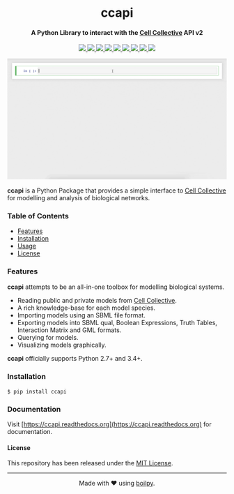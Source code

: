 <div align="center">
    <h1>
      ccapi
    </h1>
    <h4>
      A Python Library to interact with the 
      <a href="https://cellcollective.org">Cell Collective</a> API v2
    </h4>
</div>

<p align="center">
  <a href="https://travis-ci.org/achillesrasquinha/ccapi">
    <img src="https://img.shields.io/travis/achillesrasquinha/ccapi.svg?style=flat-square">
  </a>
  <a href="https://ci.appveyor.com/project/achillesrasquinha/ccapi">
    <img src="https://img.shields.io/appveyor/ci/achillesrasquinha/ccapi.svg?style=flat-square&logo=appveyor">
  </a>
  <a href="https://coveralls.io/github/achillesrasquinha/ccapi">
    <img src="https://img.shields.io/coveralls/github/achillesrasquinha/ccapi.svg?style=flat-square">
  </a>
  <a href="https://pypi.org/project/ccapi/">
    <img src="https://img.shields.io/pypi/v/ccapi.svg?style=flat-square">
  </a>
  <a href="https://pypi.org/project/pipupgrade/">
		<img src="https://img.shields.io/pypi/l/pipupgrade.svg?style=flat-square">
	</a>
  <a href="https://hub.docker.com/r/achillesrasquinha/ccapi">
    <img src="https://img.shields.io/docker/build/achillesrasquinha/ccapi.svg?style=flat-square&logo=docker">
  </a>
  <a href="https://git.io/boilpy">
    <img src="https://img.shields.io/badge/made%20with-boilpy-red.svg?style=flat-square">
  </a>
  <a href="https://saythanks.io/to/achillesrasquinha">
    <img src="https://img.shields.io/badge/Say%20Thanks-🦉-1EAEDB.svg?style=flat-square">
  </a>
  <a href="https://paypal.me/achillesrasquinha">
    <img src="https://img.shields.io/badge/donate-💵-f44336.svg?style=flat-square">
  </a>
</p>

<div align="center">
  <img src=".github/assets/demo.gif">
</div>

**ccapi** is a Python Package that provides a simple interface to 
[Cell Collective](https://cellcollective.org) for modelling and analysis of 
biological networks.

### Table of Contents
* [Features](#Features)
* [Installation](#installation)
* [Usage](#Documentation)
* [License](#license)

### Features

**ccapi** attempts to be an all-in-one toolbox for modelling biological systems.

* Reading public and private models from [Cell Collective](https://cellcollective.org).
* A rich knowledge-base for each model species.
* Importing models using an SBML file format.
* Exporting models into SBML qual, Boolean Expressions, Truth Tables, Interaction Matrix and GML formats.
* Querying for models.
* Visualizing models graphically.

**ccapi** officially supports Python 2.7+ and 3.4+.

### Installation

```shell
$ pip install ccapi
```

### Documentation

Visit [https://ccapi.readthedocs.org](https://ccapi.readthedocs.org) for documentation.

#### License

This repository has been released under the [MIT License](LICENSE).

---

<div align="center">
  Made with ❤️ using <a href="https://git.io/boilpy">boilpy</a>.
</div>